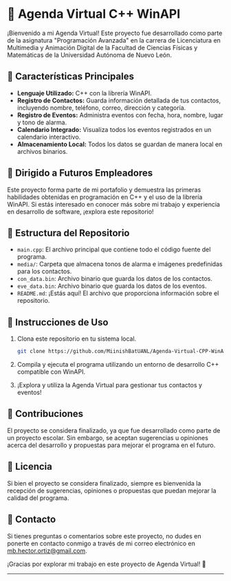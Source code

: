 # 📅 Agenda Virtual C++ WinAPI

¡Bienvenido a mi Agenda Virtual! Este proyecto fue desarrollado como parte de la asignatura "Programación Avanzada" en la carrera de Licenciatura en Multimedia y Animación Digital de la Facultad de Ciencias Físicas y Matemáticas de la Universidad Autónoma de Nuevo León.

## 🚀 Características Principales

- **Lenguaje Utilizado:** C++ con la librería WinAPI.
- **Registro de Contactos:** Guarda información detallada de tus contactos, incluyendo nombre, teléfono, correo, dirección y categoría.
- **Registro de Eventos:** Administra eventos con fecha, hora, nombre, lugar y tono de alarma.
- **Calendario Integrado:** Visualiza todos los eventos registrados en un calendario interactivo.
- **Almacenamiento Local:** Todos los datos se guardan de manera local en archivos binarios.

## 💼 Dirigido a Futuros Empleadores

Este proyecto forma parte de mi portafolio y demuestra las primeras habilidades obtenidas en programación en C++ y el uso de la librería WinAPI. Si estás interesado en conocer más sobre mi trabajo y experiencia en desarrollo de software, ¡explora este repositorio!

## 📂 Estructura del Repositorio

- `main.cpp`: El archivo principal que contiene todo el código fuente del programa.
- `media/`: Carpeta que almacena tonos de alarma e imágenes predefinidas para los contactos.
- `con_data.bin`: Archivo binario que guarda los datos de los contactos.
- `eve_data.bin`: Archivo binario que guarda los datos de los eventos.
- `README.md`: ¡Estás aquí! El archivo que proporciona información sobre el repositorio.

## 🚧 Instrucciones de Uso

1. Clona este repositorio en tu sistema local.
   ```bash
   git clone https://github.com/MiinishBatUANL/Agenda-Virtual-CPP-WinAPI.git
   ```

2. Compila y ejecuta el programa utilizando un entorno de desarrollo C++ compatible con WinAPI.

3. ¡Explora y utiliza la Agenda Virtual para gestionar tus contactos y eventos!

## 📝 Contribuciones

El proyecto se considera finalizado, ya que fue desarrollado como parte de un proyecto escolar. Sin embargo, se aceptan sugerencias u opiniones acerca del desarrollo y propuestas para mejorar el programa en el futuro.

## 📄 Licencia

Si bien el proyecto se considera finalizado, siempre es bienvenida la recepción de sugerencias, opiniones o propuestas que puedan mejorar la calidad del programa.

## 📧 Contacto

Si tienes preguntas o comentarios sobre este proyecto, no dudes en ponerte en contacto conmigo a través de mi correo electrónico en mb.hector.ortiz@gmail.com.

¡Gracias por explorar mi trabajo en este proyecto de Agenda Virtual! 🌟

---
